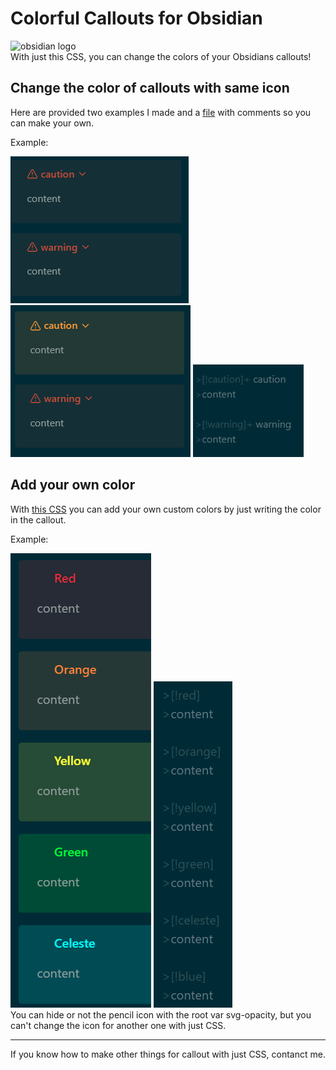 # Colorful Callouts for Obsidian
<div align="flex">
  <img src="https://skillicons.dev/icons?i=obsidian" alt="obsidian logo"/>
</div>
With just this CSS, you can change the colors of your Obsidians callouts!

## Change the color of callouts with same icon
Here are provided two examples I made and a [file](Template.CSS) with comments so you can make your own.

Example:
<div align="flex">
  <img src="Photo Examples/no-css.png" alt="with no CSS"/>
  <img src="Photo Examples/with-css.png" alt="with CSS"/>
  <img src="Photo Examples/ob-code.png" alt="original code"/>
</div>

## Add your own color
With [this CSS](Simple-Color-Callouts.css) you can add your own custom colors by just writing the color in the callout.

Example:
<div align="flex">
  <img src="Photo Examples/SCC-css.png" alt="color example"/>
  <img src="Photo Examples/SCC-code.png" alt="original code"/>
</div>
You can hide or not the pencil icon with the root var svg-opacity, but you can't change the icon for another one with just CSS.

---
If you know how to make other things for callout with just CSS, contanct me.